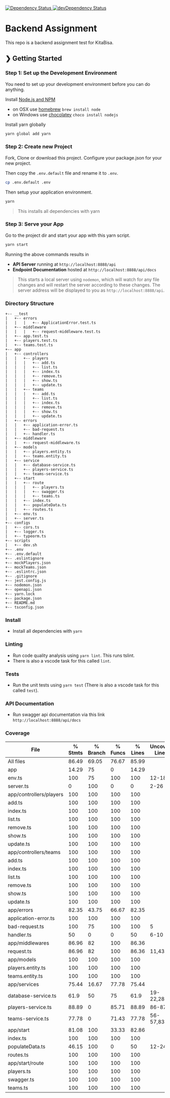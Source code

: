 
<!-- Dependency Status -->
<a href="https://david-dm.org/ohsaputra/soccer-service">
  <img src="https://david-dm.org/ohsaputra/soccer-service.svg" alt="Dependency Status" />
</a>
<!-- devDependency Status -->
<a href="https://david-dm.org/ohsaputra/soccer-service?type=dev">
  <img src="https://david-dm.org/ohsaputra/soccer-service/dev-status.svg" alt="devDependency Status" />
</a>

# Backend Assignment
This repo is a backend assignment test for KitaBisa.

## ❯ Getting Started

### Step 1: Set up the Development Environment

You need to set up your development environment before you can do anything.

Install [Node.js and NPM](https://nodejs.org/en/download/)

- on OSX use [homebrew](http://brew.sh) `brew install node`
- on Windows use [chocolatey](https://chocolatey.org/) `choco install nodejs`

Install yarn globally

```bash
yarn global add yarn
```

### Step 2: Create new Project

Fork, Clone or download this project. Configure your package.json for your new project.

Then copy the `.env.default` file and rename it to `.env`.

```bash
cp .env.default .env
```

Then setup your application environment.

```bash
yarn
```

> This installs all dependencies with yarn

### Step 3: Serve your App

Go to the project dir and start your app with this yarn script.

```bash
yarn start
```

Running the above commands results in 
* **API Server** running at `http://localhost:8888/api`
* **Endpoint Documentation** hosted at `http://localhost:8888/api/docs`

> This starts a local server using `nodemon`, which will watch for any file changes and will restart the server according to these changes.
> The server address will be displayed to you as `http://localhost:8888/api`.

### Directory Structure

```
+-- __test
|   +-- errors
|   |   |   +-- ApplicationError.test.ts
|   +-- middleware
|   |   |   +-- request-middleware.test.ts
|   +-- app.test.ts
|   +-- players.test.ts
|   +-- teams.test.ts
+-- app
|   +-- controllers
|   |   +-- players
|   |   |   +-- add.ts
|   |   |   +-- list.ts
|   |   |   +-- index.ts
|   |   |   +-- remove.ts
|   |   |   +-- show.ts
|   |   |   +-- update.ts
|   |   +-- teams
|   |   |   +-- add.ts
|   |   |   +-- list.ts
|   |   |   +-- index.ts
|   |   |   +-- remove.ts
|   |   |   +-- show.ts
|   |   |   +-- update.ts
|   +-- errors
|   |   +-- application-error.ts
|   |   +-- bad-request.ts
|   |   +-- handler.ts
|   +-- middleware
|   |   +-- request-middleware.ts
|   +-- models
|   |   +-- players.entity.ts
|   |   +-- teams.entity.ts
|   +-- service
|   |   +-- database-service.ts
|   |   +-- players-service.ts
|   |   +-- teams-service.ts
|   +-- start
|   |   +-- route
|   |   |   +-- players.ts
|   |   |   +-- swagger.ts
|   |   |   +-- teams.ts
|   |   +-- index.ts
|   |   +-- populateData.ts
|   |   +-- routes.ts
|   +-- env.ts
|   +-- server.ts
+-- configs
|   +-- cors.ts
|   +-- logger.ts
|   +-- typeorm.ts
+-- scripts
|   +-- dev.sh
+-- .env
+-- .env.default
+-- .eslintignore
+-- mockPlayers.json
+-- mockTeams.json
+-- .eslintrc.json
+-- .gitignore
+-- jest.config.js
+-- nodemon.json
+-- openapi.json
+-- yarn.lock
+-- package.json
+-- README.md
+-- tsconfig.json
```

### Install

- Install all dependencies with `yarn`

### Linting

- Run code quality analysis using `yarn lint`. This runs tslint.
- There is also a vscode task for this called `lint`.

### Tests

- Run the unit tests using `yarn test` (There is also a vscode task for this called `test`).

### API Documentation

- Run swagger api documentation via this link `http://localhost:8888/api/docs`

### Coverage

File                     | % Stmts | % Branch | % Funcs | % Lines | Uncovered Line #s
-------------------------|---------|----------|---------|---------|-------------------
All files                |   86.49 |    69.05 |   76.67 |   85.99 |
 app                     |   14.29 |       75 |       0 |   14.29 |
  env.ts                 |     100 |       75 |     100 |     100 | 12-18
  server.ts              |       0 |      100 |       0 |       0 | 2-26
 app/controllers/players |     100 |      100 |     100 |     100 |
  add.ts                 |     100 |      100 |     100 |     100 |
  index.ts               |     100 |      100 |     100 |     100 |
  list.ts                |     100 |      100 |     100 |     100 |
  remove.ts              |     100 |      100 |     100 |     100 |
  show.ts                |     100 |      100 |     100 |     100 |
  update.ts              |     100 |      100 |     100 |     100 |
 app/controllers/teams   |     100 |      100 |     100 |     100 |
  add.ts                 |     100 |      100 |     100 |     100 |
  index.ts               |     100 |      100 |     100 |     100 |
  list.ts                |     100 |      100 |     100 |     100 |
  remove.ts              |     100 |      100 |     100 |     100 |
  show.ts                |     100 |      100 |     100 |     100 |
  update.ts              |     100 |      100 |     100 |     100 |
 app/errors              |   82.35 |    43.75 |   66.67 |   82.35 |
  application-error.ts   |     100 |      100 |     100 |     100 |
  bad-request.ts         |     100 |       75 |     100 |     100 | 5
  handler.ts             |      50 |        0 |       0 |      50 | 6-10
 app/middlewares         |   86.96 |       82 |     100 |   86.36 |
  request.ts             |   86.96 |       82 |     100 |   86.36 | 11,43,49
 app/models              |     100 |      100 |     100 |     100 |
  players.entity.ts      |     100 |      100 |     100 |     100 |
  teams.entity.ts        |     100 |      100 |     100 |     100 |
 app/services            |   75.44 |    16.67 |   77.78 |   75.44 |
  database-service.ts    |    61.9 |       50 |      75 |    61.9 | 19-22,28-31
  players-service.ts     |   88.89 |        0 |   85.71 |   88.89 | 86-87
  teams-service.ts       |   77.78 |        0 |   71.43 |   77.78 | 56-57,83-84
 app/start               |   81.08 |      100 |   33.33 |   82.86 |
  index.ts               |     100 |      100 |     100 |     100 |
  populateData.ts        |   46.15 |      100 |       0 |      50 | 12-24
  routes.ts              |     100 |      100 |     100 |     100 |
 app/start/route         |     100 |      100 |     100 |     100 |
  players.ts             |     100 |      100 |     100 |     100 |
  swagger.ts             |     100 |      100 |     100 |     100 |
  teams.ts               |     100 |      100 |     100 |     100 |
